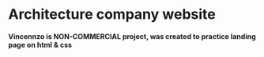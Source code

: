 # Architecture company website
#### Vincennzo is NON-COMMERCIAL project, was created to practice landing page on html & css

